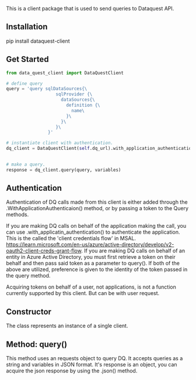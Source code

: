 This is a client package that is used to send queries to Dataquest API.

Installation
------------
pip install dataquest-client


Get Started
-----------

```Python
from data_quest_client import DataQuestClient

# define query
query = 'query sqlDataSources{\
                   sqlProvider {\
                     dataSources{\
                       definition {\
                         name\
                       }\
                     }\
                   }\
                }'

# instantiate client with authentication.
dq_client = DataQuestClient(self.dq_url).with_application_authentication("<client-id>", ["<scopes>"], "<authority>",
                                                                         "<client secret>")

# make a query.
response = dq_client.query(query, variables)
```


Authentication
--------------
Authentication of DQ calls made from this client is either added through the .WithApplicationAuthenticaion() method, or by passing a token to the Query methods.

If you are making DQ calls on behalf of the application making the call, you can use .with_applicatin_authentication() to authenticate the application. This is the called the 'client credentials flow' in MSAL. https://learn.microsoft.com/en-us/azure/active-directory/develop/v2-oauth2-client-creds-grant-flow.
If you are making DQ calls on behalf of an entity in Azure Active Directory, you must first retrieve a token on their behalf and then pass said token as a parameter to query().
If both of the above are utilized, preference is given to the identity of the token passed in the query method.

Acquiring tokens on behalf of a user, not applications, is not a function currently supported by this client. But can be with user request.


Constructor
-----------
The class represents an instance of a single client.


Method: query()
----------------------
This method uses an requests object to query DQ. It accepts queries as a string and variables in JSON format.
It's response is an object, you can acquire the json response by using the .json() method.